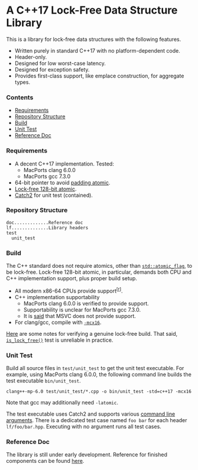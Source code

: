 # A C++17 Lock-Free Data Structure Library

This is a library for lock-free data structures with the following features.

- Written purely in standard C++17 with no platform-dependent code.
- Header-only.
- Designed for low worst-case latency.
- Designed for exception safety.
- Provides first-class support, like emplace construction, for aggregate types.

### Contents

- [Requirements](#requirements)
- [Repository Structure](#repository-structure)
- [Build](#build)
- [Unit Test](#unit-test)
- [Reference Doc](#reference-doc)

### Requirements

- A decent C++17 implementation. Tested:
  - MacPorts clang 6.0.0
  - MacPorts gcc 7.3.0
- 64-bit pointer to avoid [padding atomic][4].
- [Lock-free 128-bit atomic](#build).
- [Catch2][6] for unit test (contained).

### Repository Structure

~~~
doc.............Reference doc
lf..............Library headers
test
  unit_test
~~~

### Build

The C++ standard does not require atomics, other than [`std::atomic_flag`][8], to be lock-free.
Lock-free 128-bit atomic, in particular, demands both CPU and C++ implementation support,
plus proper build setup.

- All modern x86-64 CPUs provide support<sup>[[r][1]]</sup>.
- C++ implementation supportability
  - MacPorts clang 6.0.0 is verified to provide support.
  - Supportability is unclear for MacPorts gcc 7.3.0.
  - It is [said][1] that MSVC does not provide support.
- For clang/gcc, compile with [`-mcx16`][3].

[Here][2] are some notes for verifying a genuine lock-free build.
That said, [`is_lock_free()`][5] test is unreliable in practice.

### Unit Test

Build all source files in `test/unit_test` to get the unit test executable.
For example, using MacPorts clang 6.0.0, the following command line
builds the test executable `bin/unit_test`.

~~~
clang++-mp-6.0 test/unit_test/*.cpp -o bin/unit_test -std=c++17 -mcx16
~~~

Note that gcc may additionally need `-latomic`.

The test executable uses Catch2 and supports various [command line arguments][7].
There is a dedicated test case named `foo bar` for each header `lf/foo/bar.hpp`.
Executing with no argument runs all test cases.

### Reference Doc

The library is still under early development.
Reference for finished components can be found [here](doc/readme.md#reference).

[1]:https://stackoverflow.com/a/38991835/1348273
[2]:https://stackoverflow.com/q/49848793/1348273
[3]:https://gcc.gnu.org/onlinedocs/gcc-7.3.0/gcc/x86-Options.html#x86-Options
[4]:https://stackoverflow.com/q/48947428/1348273
[5]:http://en.cppreference.com/w/cpp/atomic/atomic/is_lock_free
[6]:https://github.com/catchorg/Catch2/blob/master/README.md#top
[7]:https://github.com/catchorg/Catch2/blob/master/docs/command-line.md#top
[8]:http://en.cppreference.com/w/cpp/atomic/atomic_flag
